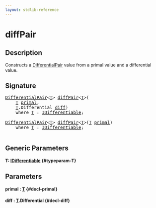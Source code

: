 ```yaml
---
layout: stdlib-reference
---
```


# diffPair

## Description

Constructs a <span class='code'><a href="/stdlib-reference/types/differentialpair-0c/index" class="code_type">DifferentialPair</a></span> value from a primal value and a differential value.




## Signature 

<pre>
<a href="/stdlib-reference/types/differentialpair-0c/index" class="code_type">DifferentialPair</a>&lt;<a href="/stdlib-reference/global-decls/diffpair-4#typeparam-T" class="code_type">T</a>&gt; <a href="/stdlib-reference/global-decls/diffpair-4">diffPair</a>&lt;<a href="/stdlib-reference/global-decls/diffpair-4#typeparam-T" class="code_type">T</a>&gt;(
    <a href="/stdlib-reference/global-decls/diffpair-4#typeparam-T" class="code_type">T</a> <a href="/stdlib-reference/global-decls/diffpair-4#decl-primal" class="code_param">primal</a>,
    <a href="/stdlib-reference/global-decls/diffpair-4#typeparam-T" class="code_type">T</a>.Differential <a href="/stdlib-reference/global-decls/diffpair-4#decl-diff" class="code_param">diff</a>)
    <span class='code_keyword'>where</span> <a href="/stdlib-reference/global-decls/diffpair-4#typeparam-T" class="code_type">T</a> : <a href="/stdlib-reference/interfaces/idifferentiable-01/index" class="code_type">IDifferentiable</a>;

<a href="/stdlib-reference/types/differentialpair-0c/index" class="code_type">DifferentialPair</a>&lt;<a href="/stdlib-reference/global-decls/diffpair-4#typeparam-T" class="code_type">T</a>&gt; <a href="/stdlib-reference/global-decls/diffpair-4">diffPair</a>&lt;<a href="/stdlib-reference/global-decls/diffpair-4#typeparam-T" class="code_type">T</a>&gt;(<a href="/stdlib-reference/global-decls/diffpair-4#typeparam-T" class="code_type">T</a> <a href="/stdlib-reference/global-decls/diffpair-4#decl-primal" class="code_param">primal</a>)
    <span class='code_keyword'>where</span> <a href="/stdlib-reference/global-decls/diffpair-4#typeparam-T" class="code_type">T</a> : <a href="/stdlib-reference/interfaces/idifferentiable-01/index" class="code_type">IDifferentiable</a>;

</pre>

## Generic Parameters

#### T: [IDifferentiable](/stdlib-reference/interfaces/idifferentiable-01/index) {#typeparam-T}

## Parameters

#### primal  : [T](/stdlib-reference/global-decls/diffpair-4#typeparam-T) {#decl-primal}
#### diff  : [T](/stdlib-reference/global-decls/diffpair-4#typeparam-T)\.Differential {#decl-diff}

